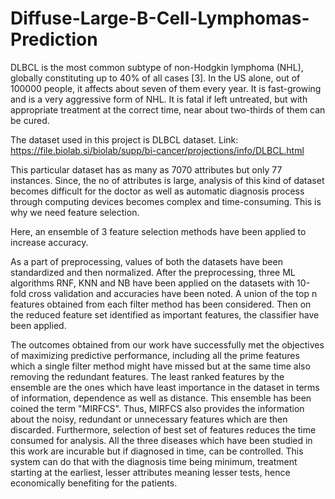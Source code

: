 # Diffuse-Large-B-Cell-Lymphomas-Prediction
DLBCL is the most common subtype of non-Hodgkin lymphoma (NHL), globally constituting up to 40% of all cases [3]. 
In the US alone, out of 100000 people, it affects about seven of them every year. It is fast-growing and is a very aggressive form of NHL. 
It is fatal if left untreated, but with appropriate treatment at the correct time, near about two-thirds of them can be cured.

The dataset used in this project is DLBCL dataset. Link: https://file.biolab.si/biolab/supp/bi-cancer/projections/info/DLBCL.html

This particular dataset has as many as 7070 attributes but only 77 instances. Since, the no of attributes is large, 
analysis of this kind of dataset becomes difficult for the doctor as well as automatic diagnosis process through computing devices becomes complex and time-consuming.
This is why we need feature selection.

Here, an ensemble of 3 feature selection methods have been applied to increase accuracy.

As a part of preprocessing, values of both the datasets have been standardized and then normalized.
After the preprocessing, three ML algorithms RNF, KNN and NB have been applied on the datasets with 10-fold cross validation and accuracies have been noted.
A union of the top n features obtained from each filter method has been considered. 
Then on the reduced feature set identified as important features, the classifier have been applied.

The outcomes obtained from our work have successfully met the objectives of maximizing predictive performance, 
including all the prime features which a single filter method might have missed but at the same time also removing the redundant features. 
The least ranked features by the ensemble are the ones which have least importance in the dataset in terms of information, dependence as well as distance. 
This ensemble has been coined the term "MIRFCS".
Thus, MIRFCS also provides the information about the noisy, redundant or unnecessary features which are then discarded. 
Furthermore, selection of best set of features reduces the time consumed for analysis. 
All the three diseases which have been studied in this work are incurable but if diagnosed in time, can be controlled. 
This system can do that with the diagnosis time being minimum, treatment starting at the earliest, lesser attributes meaning lesser tests, 
hence economically benefiting for the patients.
